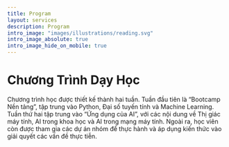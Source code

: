 ```yaml
---
title: Program
layout: services
description: Program
intro_image: "images/illustrations/reading.svg"
intro_image_absolute: true
intro_image_hide_on_mobile: true
---
```


# Chương Trình Dạy Học

Chương trình học được thiết kế thành hai tuần. Tuần đầu tiên là “Bootcamp Nền tảng”, tập trung vào Python, Đại số tuyến tính và Machine Learning. Tuần thứ hai tập trung vào “Ứng dụng của AI”, với các nội dung về Thị giác máy tính, AI trong khoa học và AI trong mạng máy tính. Ngoài ra, học viên còn được tham gia các dự án nhóm để thực hành và áp dụng kiến thức vào giải quyết các vấn đề thực tiễn.
